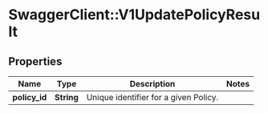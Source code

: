 # SwaggerClient::V1UpdatePolicyResult

## Properties
Name | Type | Description | Notes
------------ | ------------- | ------------- | -------------
**policy_id** | **String** | Unique identifier for a given Policy. | 

